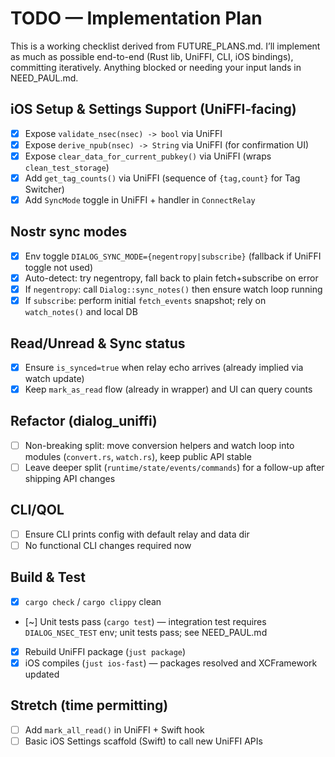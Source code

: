 # TODO — Implementation Plan

This is a working checklist derived from FUTURE_PLANS.md. I’ll implement as much as possible end-to-end (Rust lib, UniFFI, CLI, iOS bindings), committing iteratively. Anything blocked or needing your input lands in NEED_PAUL.md.

## iOS Setup & Settings Support (UniFFI-facing)
- [x] Expose `validate_nsec(nsec) -> bool` via UniFFI
- [x] Expose `derive_npub(nsec) -> String` via UniFFI (for confirmation UI)
- [x] Expose `clear_data_for_current_pubkey()` via UniFFI (wraps `clean_test_storage`)
- [x] Add `get_tag_counts()` via UniFFI (sequence of `{tag,count}` for Tag Switcher)
- [x] Add `SyncMode` toggle in UniFFI + handler in `ConnectRelay`

## Nostr sync modes
- [x] Env toggle `DIALOG_SYNC_MODE={negentropy|subscribe}` (fallback if UniFFI toggle not used)
- [x] Auto-detect: try negentropy, fall back to plain fetch+subscribe on error
- [x] If `negentropy`: call `Dialog::sync_notes()` then ensure watch loop running
- [x] If `subscribe`: perform initial `fetch_events` snapshot; rely on `watch_notes()` and local DB

## Read/Unread & Sync status
- [x] Ensure `is_synced=true` when relay echo arrives (already implied via watch update)
- [x] Keep `mark_as_read` flow (already in wrapper) and UI can query counts

## Refactor (dialog_uniffi)
- [ ] Non-breaking split: move conversion helpers and watch loop into modules (`convert.rs`, `watch.rs`), keep public API stable
- [ ] Leave deeper split (`runtime/state/events/commands`) for a follow-up after shipping API changes

## CLI/QOL
- [ ] Ensure CLI prints config with default relay and data dir
- [ ] No functional CLI changes required now

## Build & Test
- [x] `cargo check` / `cargo clippy` clean
- [~] Unit tests pass (`cargo test`) — integration test requires `DIALOG_NSEC_TEST` env; unit tests pass; see NEED_PAUL.md
- [x] Rebuild UniFFI package (`just package`)
- [x] iOS compiles (`just ios-fast`) — packages resolved and XCFramework updated

## Stretch (time permitting)
- [ ] Add `mark_all_read()` in UniFFI + Swift hook
- [ ] Basic iOS Settings scaffold (Swift) to call new UniFFI APIs
